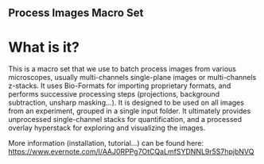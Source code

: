 ## Process Images Macro Set

# What is it?
This is a macro set that we use to batch process images from various microscopes, usually multi-channels single-plane images or multi-channels z-stacks. It uses Bio-Formats for importing proprietary formats, and performs successive processing steps (projections, background subtraction, unsharp masking...). It is designed to be used on all images from an experiment, grouped in a single input folder. It ultimately provides unprocessed single-channel stacks for quantification, and a processed overlay hyperstack for exploring and visualizing the images.

More information (installation, tutorial…) can be found here: https://www.evernote.com/l/AAJ0RPPg7OtCQaLmfSYDNNL9r5S7hpjbNVQ

